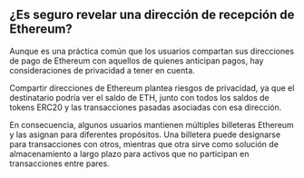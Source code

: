 ## ¿Es seguro revelar una dirección de recepción de Ethereum?

Aunque es una práctica común que los usuarios compartan sus direcciones de pago de Ethereum con aquellos de quienes anticipan pagos, hay consideraciones de privacidad a tener en cuenta.

Compartir direcciones de Ethereum plantea riesgos de privacidad, ya que el destinatario podría ver el saldo de ETH, junto con todos los saldos de tokens ERC20 y las transacciones pasadas asociadas con esa dirección.

En consecuencia, algunos usuarios mantienen múltiples billeteras Ethereum y las asignan para diferentes propósitos. Una billetera puede designarse para transacciones con otros, mientras que otra sirve como solución de almacenamiento a largo plazo para activos que no participan en transacciones entre pares.